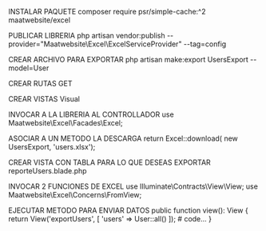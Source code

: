 INSTALAR PAQUETE
composer require psr/simple-cache:^2 maatwebsite/excel

PUBLICAR LIBRERIA 
php artisan vendor:publish --provider="Maatwebsite\Excel\ExcelServiceProvider" --tag=config

CREAR ARCHIVO PARA EXPORTAR
php artisan make:export UsersExport --model=User

CREAR RUTAS GET

CREAR VISTAS 
Visual


INVOCAR A LA LIBRERIA AL CONTROLLADOR 
use Maatwebsite\Excel\Facades\Excel;

ASOCIAR A UN METODO LA DESCARGA
return Excel::download( new UsersExport, 'users.xlsx');


CREAR VISTA CON TABLA PARA LO QUE DESEAS EXPORTAR 
reporteUsers.blade.php

INVOCAR 2 FUNCIONES DE EXCEL 
use Illuminate\Contracts\View\View;
use Maatwebsite\Excel\Concerns\FromView;


EJECUTAR METODO PARA ENVIAR DATOS 
public function view(): View
		{
			return View('exportUsers', [
				'users' => User::all()
			]);
			# code...
		}